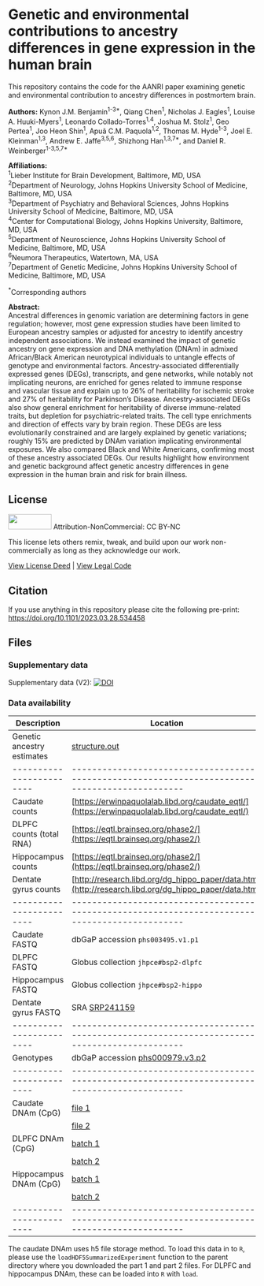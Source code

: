 # Genetic and environmental contributions to ancestry differences in gene expression in the human brain

This repository contains the code for the AANRI paper examining genetic
and environmental contribution to ancestry differences in postmortem brain.

**Authors:** Kynon J.M. Benjamin<sup>1-3\*</sup>, Qiang Chen<sup>1</sup>,
Nicholas J. Eagles<sup>1</sup>, Louise A. Huuki-Myers<sup>1</sup>, 
Leonardo Collado-Torres<sup>1,4</sup>, Joshua M. Stolz<sup>1</sup>, 
Geo Pertea<sup>1</sup>, Joo Heon Shin<sup>1</sup>, 
Apuã C.M. Paquola<sup>1,2</sup>, Thomas M. Hyde<sup>1-3</sup>, 
Joel E. Kleinman<sup>1,3</sup>, Andrew E. Jaffe<sup>3,5,6</sup>, 
Shizhong Han<sup>1,3,7\*</sup>, and Daniel R. Weinberger<sup>1-3,5,7\*</sup>

**Affiliations:**  
<sup>1</sup>Lieber Institute for Brain Development, Baltimore, MD, USA  
<sup>2</sup>Department of Neurology, Johns Hopkins University School of Medicine, Baltimore, MD, USA  
<sup>3</sup>Department of Psychiatry and Behavioral Sciences, Johns Hopkins University School of Medicine, Baltimore, MD, USA  
<sup>4</sup>Center for Computational Biology, Johns Hopkins University, Baltimore, MD, USA  
<sup>5</sup>Department of Neuroscience, Johns Hopkins University School of Medicine, Baltimore, MD, USA  
<sup>6</sup>Neumora Therapeutics, Watertown, MA, USA  
<sup>7</sup>Department of Genetic Medicine, Johns Hopkins University School of Medicine, Baltimore, MD, USA

<sup>\*</sup>Corresponding authors

**Abstract:**  
Ancestral differences in genomic variation are determining factors in gene regulation; however, most gene expression studies have been limited to European ancestry samples or adjusted for ancestry to identify ancestry independent associations. We instead examined the impact of genetic ancestry on gene expression and DNA methylation (DNAm) in admixed African/Black American neurotypical individuals to untangle effects of genotype and environmental factors. Ancestry-associated differentially expressed genes (DEGs), transcripts, and gene networks, while notably not implicating neurons, are enriched for genes related to immune response and vascular tissue and explain up to 26% of heritability for ischemic stroke and 27% of heritability for Parkinson’s Disease. Ancestry-associated DEGs also show general enrichment for heritability of diverse immune-related traits, but depletion for psychiatric-related traits. The cell type enrichments and direction of effects vary by brain region. These DEGs are less evolutionarily constrained and are largely explained by genetic variations; roughly 15% are predicted by DNAm variation implicating environmental exposures. We also compared Black and White Americans, confirming most of these ancestry associated DEGs. Our results highlight how environment and genetic background affect genetic ancestry differences in gene expression in the human brain and risk for brain illness.

## License

<img src="https://licensebuttons.net/l/by-nc/3.0/88x31.png" alt width="88" height="31" scale="0">
Attribution-NonCommercial: CC BY-NC

This license lets others remix, tweak, and build upon our work non-commercially as long as they acknowledge our work.

[View License Deed](https://creativecommons.org/licenses/by-nc/4.0) | [View Legal Code](https://creativecommons.org/licenses/by-nc/4.0/legalcode)

## Citation

If you use anything in this repository please cite the following pre-print: https://doi.org/10.1101/2023.03.28.534458

## Files

### Supplementary data
Supplementary data (V2): [![DOI](https://zenodo.org/badge/DOI/10.5281/zenodo.8410191.svg)](https://doi.org/10.5281/zenodo.8410191)

### Data availability

| Description              | Location                                                                                         |
| ------------------------ | ------------------------------------------------------------------------------------------------ |
| Genetic ancestry estimates | [structure.out](./ancestry_structure/structure.out_ancestry_proportion_raceDemo_compare)       |
| ------------------------ | ------------------------------------------------------------------------------------------------ |
| Caudate counts           | [https://erwinpaquolalab.libd.org/caudate_eqtl/](https://erwinpaquolalab.libd.org/caudate_eqtl/) |
| DLPFC counts (total RNA) | [https://eqtl.brainseq.org/phase2/](https://eqtl.brainseq.org/phase2/)                           |
| Hippocampus counts       | [https://eqtl.brainseq.org/phase2/](https://eqtl.brainseq.org/phase2/)                           |
| Dentate gyrus counts     | [http://research.libd.org/dg_hippo_paper/data.html](http://research.libd.org/dg_hippo_paper/data.html) |
| ------------------------ | ------------------------------------------------------------------------------------------------ |
| Caudate FASTQ            | dbGaP accession `phs003495.v1.p1` |
| DLPFC FASTQ              | Globus collection `jhpce#bsp2-dlpfc`                                                             |
| Hippocampus FASTQ        | Globus collection `jhpce#bsp2-hippo`                                                             |
| Dentate gyrus FASTQ      | SRA [SRP241159](https://trace.ncbi.nlm.nih.gov/Traces/?view=study&acc=SRP241159)                 |
| ------------------------ | ------------------------------------------------------------------------------------------------ |
| Genotypes                | dbGaP accession [phs000979.v3.p2](https://www.ncbi.nlm.nih.gov/projects/gap/cgi-bin/study.cgi?study_id=phs000979.v3.p2) |
| ------------------------ | ------------------------------------------------------------------------------------------------ |
| Caudate DNAm (CpG)       | [file 1](https://libd-wgbs-sczd.s3.amazonaws.com/CpGassays.h5)                                   |
|                          | [file 2](https://libd-wgbs-sczd.s3.amazonaws.com/CpGse.rds)                                      |
| DLPFC DNAm   (CpG)       | [batch 1](https://libd-wgbs-sczd.s3.amazonaws.com/batch1_bs_combined_DLPFC_CpG.rda)              |
|                          | [batch 2](https://libd-wgbs-sczd.s3.amazonaws.com/batch2_bs_combined_DLPFC_CpG.rda)              |
| Hippocampus DNAm (CpG)   | [batch 1](https://libd-wgbs-sczd.s3.amazonaws.com/batch1_bs_combined_Hippocampus_CpG.rda)        |
|                          | [batch 2](https://libd-wgbs-sczd.s3.amazonaws.com/batch2_bs_combined_Hippocampus_CpG.rda)        |
| ------------------------ | ------------------------------------------------------------------------------------------------ |

The caudate DNAm uses h5 file storage method. To load this data in to `R`, please use the
`loadHDF5SummarizedExperiment` function to the parent directory where you downloaded the part 1
and part 2 files. For DLPFC and hippocampus DNAm, these can be loaded into `R` with `load`.
